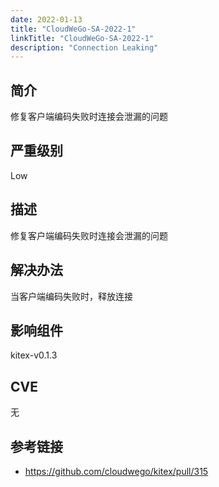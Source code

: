 ```yaml
---
date: 2022-01-13
title: "CloudWeGo-SA-2022-1"
linkTitle: "CloudWeGo-SA-2022-1"
description: "Connection Leaking"
---
```


## 简介
修复客户端编码失败时连接会泄漏的问题

## 严重级别
Low

## 描述

修复客户端编码失败时连接会泄漏的问题

## 解决办法
当客户端编码失败时，释放连接

## 影响组件
kitex-v0.1.3

## CVE
无

## 参考链接
- https://github.com/cloudwego/kitex/pull/315
